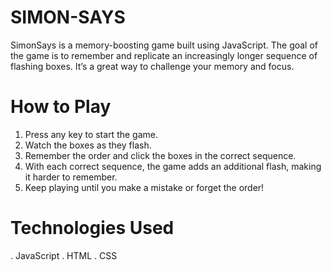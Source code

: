 # SIMON-SAYS

SimonSays is a memory-boosting game built using JavaScript. The goal of the game is to remember and replicate an increasingly longer sequence of flashing boxes. It’s a great way to challenge your memory and focus.

# How to Play

1. Press any key to start the game.
2. Watch the boxes as they flash.
3. Remember the order and click the boxes in the correct sequence.
4. With each correct sequence, the game adds an additional flash, making it harder to remember.
5. Keep playing until you make a mistake or forget the order!

# Technologies Used

. JavaScript
. HTML
. CSS
